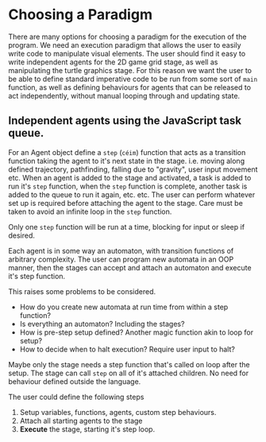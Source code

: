 # Choosing a Paradigm

There are many options for choosing a paradigm for the execution of the program. We need an execution paradigm that allows the user to easily write code to manipulate visual elements. The user should find it easy to write independent agents for the 2D game grid stage, as well as manipulating the turtle graphics stage. For this reason we want the user to be able to define standard imperative code to be run from some sort of `main` function, as well as defining behaviours for agents that can be released to act independently, without manual looping through and updating state.

## Independent agents using the JavaScript task queue.

For an Agent object define a `step` (`céim`) function that acts as a transition function taking the agent to it's next state in the stage. i.e. moving along defined trajectory, pathfinding, falling due to "gravity", user input movement etc.
When an agent is added to the stage and activated, a task is added to run it's `step` function, when the `step` function is complete, another task is added to the queue to run it again, etc. etc. The user can perform whatever set up is required before attaching the agent to the stage. Care must be taken to avoid an infinite loop in the `step` function.

Only one `step` function will be run at a time, blocking for input or sleep if desired.

Each agent is in some way an automaton, with transition functions of arbitrary complexity. The user can program new automata in an OOP manner, then the stages can accept and attach an automaton and execute it's step function.

This raises some problems to be considered.

- How do you create new automata at run time from within a step function?
- Is everything an automaton? Including the stages?
- How is pre-step setup defined? Another magic function akin to loop for setup?
- How to decide when to halt execution? Require user input to halt?

Maybe only the stage needs a step function that's called on loop after the setup. The stage can call `step` on all of it's attached children. No need for behaviour defined outside the language.

The user could define the following steps

1. Setup variables, functions, agents, custom step behaviours.
2. Attach all starting agents to the stage
3. **Execute** the stage, starting it's step loop.
